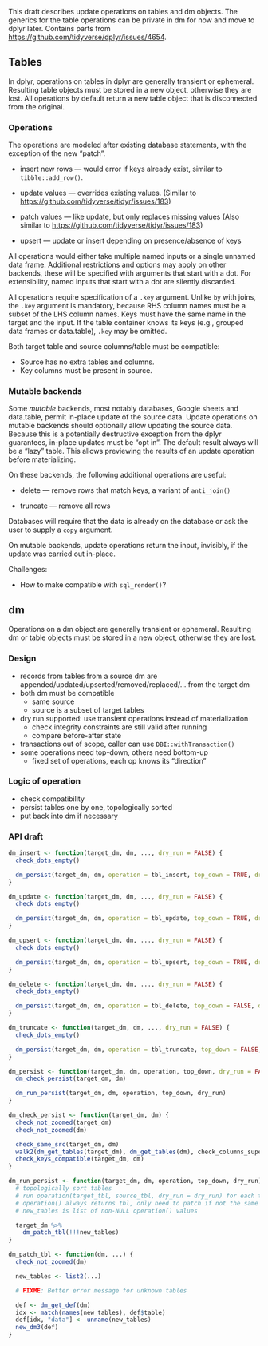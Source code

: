 This draft describes update operations on tables and dm objects. The
generics for the table operations can be private in dm for now and move
to dplyr later. Contains parts from
<a href="https://github.com/tidyverse/dplyr/issues/4654" class="uri">https://github.com/tidyverse/dplyr/issues/4654</a>.

Tables
------

In dplyr, operations on tables in dplyr are generally transient or
ephemeral. Resulting table objects must be stored in a new object,
otherwise they are lost. All operations by default return a new table
object that is disconnected from the original.

### Operations

The operations are modeled after existing database statements, with the
exception of the new “patch”.

-   insert new rows — would error if keys already exist, similar to
    `tibble::add_row()`.

-   update values — overrides existing values. (Similar to
    <a href="https://github.com/tidyverse/tidyr/issues/183" class="uri">https://github.com/tidyverse/tidyr/issues/183</a>)

-   patch values — like update, but only replaces missing values (Also
    similar to
    <a href="https://github.com/tidyverse/tidyr/issues/183" class="uri">https://github.com/tidyverse/tidyr/issues/183</a>)

-   upsert — update or insert depending on presence/absence of keys

All operations would either take multiple named inputs or a single
unnamed data frame. Additional restrictions and options may apply on
other backends, these will be specified with arguments that start with a
dot. For extensibility, named inputs that start with a dot are silently
discarded.

All operations require specification of a `.key` argument. Unlike `by`
with joins, the `.key` argument is mandatory, because RHS column names
must be a subset of the LHS column names. Keys must have the same name
in the target and the input. If the table container knows its keys
(e.g., grouped data frames or data.table), `.key` may be omitted.

Both target table and source columns/table must be compatible:

-   Source has no extra tables and columns.
-   Key columns must be present in source.

### Mutable backends

Some *mutable* backends, most notably databases, Google sheets and
data.table, permit in-place update of the source data. Update operations
on mutable backends should optionally allow updating the source data.
Because this is a potentially destructive exception from the dplyr
guarantees, in-place updates must be “opt in”. The default result always
will be a “lazy” table. This allows previewing the results of an update
operation before materializing.

On these backends, the following additional operations are useful:

-   delete — remove rows that match keys, a variant of `anti_join()`

-   truncate — remove all rows

Databases will require that the data is already on the database or ask
the user to supply a `copy` argument.

On mutable backends, update operations return the input, invisibly, if
the update was carried out in-place.

Challenges:

-   How to make compatible with `sql_render()`?

dm
--

Operations on a dm object are generally transient or ephemeral.
Resulting dm or table objects must be stored in a new object, otherwise
they are lost.

### Design

-   records from tables from a source dm are
    appended/updated/upserted/removed/replaced/… from the target dm
-   both dm must be compatible
    -   same source
    -   source is a subset of target tables
-   dry run supported: use transient operations instead of
    materialization
    -   check integrity constraints are still valid after running
    -   compare before-after state
-   transactions out of scope, caller can use `DBI::withTransaction()`
-   some operations need top-down, others need bottom-up
    -   fixed set of operations, each op knows its “direction”

### Logic of operation

-   check compatibility
-   persist tables one by one, topologically sorted
-   put back into dm if necessary

### API draft

``` r
dm_insert <- function(target_dm, dm, ..., dry_run = FALSE) {
  check_dots_empty()

  dm_persist(target_dm, dm, operation = tbl_insert, top_down = TRUE, dry_run = dry_run)
}

dm_update <- function(target_dm, dm, ..., dry_run = FALSE) {
  check_dots_empty()

  dm_persist(target_dm, dm, operation = tbl_update, top_down = TRUE, dry_run = dry_run)
}

dm_upsert <- function(target_dm, dm, ..., dry_run = FALSE) {
  check_dots_empty()

  dm_persist(target_dm, dm, operation = tbl_upsert, top_down = TRUE, dry_run = dry_run)
}

dm_delete <- function(target_dm, dm, ..., dry_run = FALSE) {
  check_dots_empty()

  dm_persist(target_dm, dm, operation = tbl_delete, top_down = FALSE, dry_run = dry_run)
}

dm_truncate <- function(target_dm, dm, ..., dry_run = FALSE) {
  check_dots_empty()

  dm_persist(target_dm, dm, operation = tbl_truncate, top_down = FALSE, dry_run = dry_run)
}

dm_persist <- function(target_dm, dm, operation, top_down, dry_run = FALSE) {
  dm_check_persist(target_dm, dm)

  dm_run_persist(target_dm, dm, operation, top_down, dry_run)
}

dm_check_persist <- function(target_dm, dm) {
  check_not_zoomed(target_dm)
  check_not_zoomed(dm)

  check_same_src(target_dm, dm)
  walk2(dm_get_tables(target_dm), dm_get_tables(dm), check_columns_superset)
  check_keys_compatible(target_dm, dm)
}

dm_run_persist <- function(target_dm, dm, operation, top_down, dry_run) {
  # topologically sort tables
  # run operation(target_tbl, source_tbl, dry_run = dry_run) for each table
  # operation() always returns tbl, only need to patch if not the same tbl
  # new_tables is list of non-NULL operation() values

  target_dm %>%
    dm_patch_tbl(!!!new_tables)
}

dm_patch_tbl <- function(dm, ...) {
  check_not_zoomed(dm)

  new_tables <- list2(...)

  # FIXME: Better error message for unknown tables

  def <- dm_get_def(dm)
  idx <- match(names(new_tables), def$table)
  def[idx, "data"] <- unname(new_tables)
  new_dm3(def)
}
```

